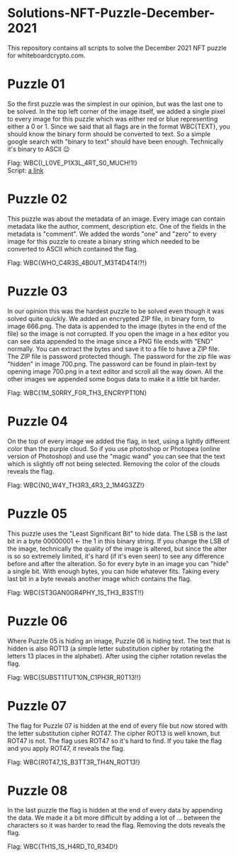 # Solutions-NFT-Puzzle-December-2021
This repository contains all scripts to solve the December 2021 NFT puzzle for whiteboardcrypto.com.

# Puzzle 01

So the first puzzle was the simplest in our opinion, but was the last one to be solved. In the top left corner of the image itself, we added a single pixel to every image for this puzzle which was either red or blue representing either a 0 or 1. Since we said that all flags are in the format WBC{TEXT}, you should know the binary form should be converted to text. So a simple google search with "binary to text" should have been enough. Technically it's binary to ASCII :wink:

Flag: WBC{I_L0VE_P1X3L_4RT_S0_MUCH!1!}<br>
Script: [a link](https://github.com/WhiteboardCryptoTeam/Solutions-NFT-Puzzle-December-2021/blob/main/WBC%20-%20Solution%20NFT%20Puzzle01%20December%202021.py)

# Puzzle 02

This puzzle was about the metadata of an image. Every image can contain metadata like the author, comment, description etc. One of the fields in the metadata is "comment". We added the words "one" and "zero" to every image for this puzzle to create a binary string which needed to be converted to ASCII which contained the flag.

Flag: WBC{WHO_C4R3S_4B0UT_M3T4D4T4!?!}

# Puzzle 03

In our opinion this was the hardest puzzle to be solved even though it was solved quite quickly. We added an encrypted ZIP file, in binary form, to image 666.png. The data is appended to the image (bytes in the end of the file) so the image is not corrupted. If you open the image in a hex editor you can see data appended to the image since a PNG file ends with "END" normally. You can extract the bytes and save it to a file to have a ZIP file. The ZIP file is password protected though. The password for the zip file was "hidden" in image 700.png. The password can be found in plain-text by opening image 700.png in a text editor and scroll all the way down. All the other images we appended some bogus data to make it a little bit harder.

Flag: WBC{1M_S0RRY_F0R_TH3_ENCRYPT10N}

# Puzzle 04

On the top of every image we added the flag, in text, using a lightly different color than the purple cloud. So if you use photoshop or Photopea (online version of Photoshop) and use the "magic wand" you can see that the text which is slightly off not being selected. Removing the color of the clouds reveals the flag.

Flag: WBC{N0_W4Y_TH3R3_4R3_2_1M4G3ZZ!}

# Puzzle 05

This puzzle uses the "Least Significant Bit" to hide data. The LSB is the last bit in a byte 00000001 <- the 1 in this binary string. If you change the LSB of the image, technically the quality of the image is altered, but since the alter is so so extremely limited, it's hard (if it's even seen) to see any difference before and after the alteration. So for every byte in an image you can "hide" a single bit. With enough bytes, you can hide whatever fits. Taking every last bit in a byte reveals another image which contains the flag.

Flag: WBC{ST3GAN0GR4PHY_1S_TH3_B3ST!!}

# Puzzle 06

Where Puzzle 05 is hiding an image, Puzzle 06 is hiding text. The text that is hidden is also ROT13 (a simple letter substitution cipher by rotating the letters 13 places in the alphabet). After using the cipher rotation revelas the flag.

Flag: WBC{SUBST1TUT10N_C1PH3R_R0T13!!}

# Puzzle 07

The flag for Puzzle 07 is hidden at the end of every file but now stored with the letter substitution cipher ROT47. The cipher ROT13 is well known, but ROT47 is not. The flag uses ROT47 so it's hard to find. If you take the flag and you apply ROT47, it reveals the flag.

Flag: WBC{R0T47_1S_B3TT3R_TH4N_ROT13!}

# Puzzle 08

In the last puzzle the flag is hidden at the end of every data by appending the data. We made it a bit more difficult by adding a lot of ... between the characters so it was harder to read the flag. Removing the dots reveals the flag.

Flag: WBC{TH1S_1S_H4RD_T0_R34D!}
